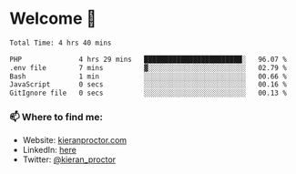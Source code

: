 # Welcome 🦘

<!--START_SECTION:waka-->

```txt
Total Time: 4 hrs 40 mins

PHP              4 hrs 29 mins   ████████████████████████░   96.07 %
.env file        7 mins          ▓░░░░░░░░░░░░░░░░░░░░░░░░   02.79 %
Bash             1 min           ░░░░░░░░░░░░░░░░░░░░░░░░░   00.66 %
JavaScript       0 secs          ░░░░░░░░░░░░░░░░░░░░░░░░░   00.16 %
GitIgnore file   0 secs          ░░░░░░░░░░░░░░░░░░░░░░░░░   00.13 %
```

<!--END_SECTION:waka-->

### 📫 Where to find me:

-   Website: [kieranproctor.com](https://kieranproctor.com/)
-   LinkedIn: [here](https://www.linkedin.com/in/kieran-proctor-086b5a159/)
-   Twitter: [@kieran_proctor](https://twitter.com/kieran_proctor)
